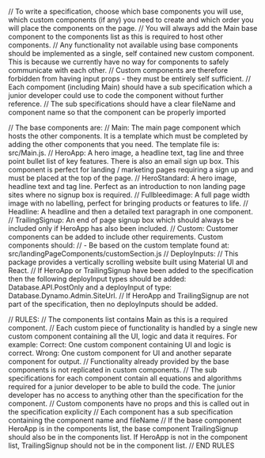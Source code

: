// To write a specification, choose which base components you will use, which custom components (if any) you need to create and which order you will place the components on the page.
// You will always add the Main base component to the components list as this is required to host other components.
// Any functionality not available using base components should be implemented as a single, self contained new custom component. This is because we currently have no way for components to safely communicate with each other.
// Custom components are therefore forbidden from having input props - they must be entirely self sufficient.
// Each compoment (including Main) should have a sub specification which a junior developer could use to code the component without further reference.
// The sub specifications should have a clear fileName and component name so that the component can be properly imported

// The base components are:
// Main: The main page component which hosts the other components. It is a template which must be completed by adding the other components that you need. The template file is: src/Main.js.
// HeroApp: A hero image, a headline text, tag line and three point bullet list of key features. There is also an email sign up box. This component is perfect for landing / marketing pages requiring a sign up and must be placed at the top of the page.
// HeroStandard: A hero image, headline text and tag line. Perfect as an introduction to non landing page sites where no signup box is required.
// Fullbleedimage: A full page width image with no labelling, perfect for bringing products or features to life.
// Headline: A headline and then a detailed text paragraph in one component.
// TrailingSignup: An end of page signup box which should always be included only if HeroApp has also been included.
// Custom: Customer components can be added to include other requirements. Custom components should:
// - Be based on the custom template found at: src/landingPageComponents/customSection.js
// DeployInputs:
// This package provides a vertically scrolling website built using Material UI and React.
// If HeroApp or TrailingSignup have been added to the specification then the following deployInput types should be added: Database.API.PostOnly and a deployInput of type: Database.Dynamo.Admin.SiteUrl.
// If HeroApp and TrailingSignup are not part of the specification, then no deployInputs should be added.

// RULES:
// The components list contains Main as this is a required component.
// Each custom piece of functionality is handled by a single new custom component containing all the UI, logic and data it requires. For example: Correct: One custom component containing UI and logic is correct. Wrong: One custom component for UI and another separate component for output.
// Functionality already provided by the base components is not replicated in custom components.
// The sub specifications for each component contain all equations and algorithms required for a junior developer to be able to build the code. The junior developer has no access to anything other than the specification for the component.
// Custom components have no props and this is called out in the specification explicity
// Each component has a sub specification containing the component name and fileName
// If the base component HeroApp is in the components list, the base component TrailingSignup should also be in the components list. If HeroApp is not in the component list, TrailingSignup should not be in the component list.
// END RULES
